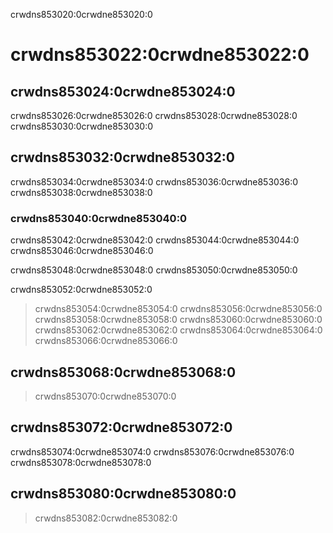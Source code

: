 crwdns853020:0crwdne853020:0
# crwdns853022:0crwdne853022:0

## crwdns853024:0crwdne853024:0
crwdns853026:0crwdne853026:0 crwdns853028:0crwdne853028:0 crwdns853030:0crwdne853030:0

## crwdns853032:0crwdne853032:0
crwdns853034:0crwdne853034:0 crwdns853036:0crwdne853036:0 crwdns853038:0crwdne853038:0

### crwdns853040:0crwdne853040:0
crwdns853042:0crwdne853042:0 crwdns853044:0crwdne853044:0 crwdns853046:0crwdne853046:0

crwdns853048:0crwdne853048:0 crwdns853050:0crwdne853050:0

crwdns853052:0crwdne853052:0

> crwdns853054:0crwdne853054:0 crwdns853056:0crwdne853056:0 crwdns853058:0crwdne853058:0 crwdns853060:0crwdne853060:0 crwdns853062:0crwdne853062:0 crwdns853064:0crwdne853064:0 crwdns853066:0crwdne853066:0

## crwdns853068:0crwdne853068:0
> crwdns853070:0crwdne853070:0

## crwdns853072:0crwdne853072:0
crwdns853074:0crwdne853074:0 crwdns853076:0crwdne853076:0 crwdns853078:0crwdne853078:0

## crwdns853080:0crwdne853080:0
> crwdns853082:0crwdne853082:0
